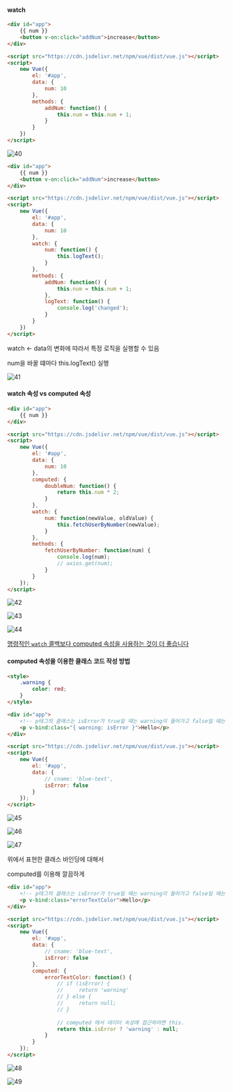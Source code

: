 #### watch

```html
<div id="app">
    {{ num }}
    <button v-on:click="addNum">increase</button>
</div>

<script src="https://cdn.jsdelivr.net/npm/vue/dist/vue.js"></script>
<script>
    new Vue({
        el: '#app',
        data: {
            num: 10
        },
        methods: {
            addNum: function() {
                this.num = this.num + 1;
            }
        }
    })
</script>
```

![40](./imgs/40.png)



```html
<div id="app">
    {{ num }}
    <button v-on:click="addNum">increase</button>
</div>

<script src="https://cdn.jsdelivr.net/npm/vue/dist/vue.js"></script>
<script>
    new Vue({
        el: '#app',
        data: {
            num: 10
        },
        watch: {
            num: function() {
                this.logText();
            }
        },
        methods: {
            addNum: function() {
                this.num = this.num + 1;
            },
            logText: function() {
                console.log('changed');
            }
        }
    })
</script>
```

watch <- data의 변화에 따라서 특정 로직을 실행할 수 있음

num을 바꿀 떄마다 this.logText() 실행

![41](./imgs/41.png)



#### watch 속성 vs computed 속성

```html
<div id="app">
    {{ num }}
</div>

<script src="https://cdn.jsdelivr.net/npm/vue/dist/vue.js"></script>
<script>
    new Vue({
        el: '#app',
        data: {
            num: 10
        },
        computed: {
            doubleNum: function() {
                return this.num * 2;
            }
        },
        watch: {
            num: function(newValue, oldValue) {
                this.fetchUserByNumber(newValue);
            }
        },
        methods: {
            fetchUserByNumber: function(num) {
                console.log(num);
                // axios.get(num);
            }
        }
    });
</script>
```

![42](./imgs/42.png)

![43](./imgs/43.png)

![44](./imgs/44.png)

 [명령적인 `watch` 콜백보다 computed 속성을 사용하는 것이 더 좋습니다](https://kr.vuejs.org/v2/guide/computed.html)



#### computed 속성을 이용한 클래스 코드 작성 방법

```html
<style>
    .warning {
        color: red;
    }
</style>
```

```html
<div id="app">
	<!-- p태그의 클래스는 isError가 true일 때는 warning이 들어가고 false일 때는 들어가지 않음 -->
    <p v-bind:class="{ warning: isError }">Hello</p>
</div>

<script src="https://cdn.jsdelivr.net/npm/vue/dist/vue.js"></script>
<script>
    new Vue({
        el: '#app',
        data: {
            // cname: 'blue-text',
            isError: false
        }
    });
</script>
```

![45](./imgs/45.png)

![46](./imgs/46.png)

![47](./imgs/47.png)

위에서 표현한 클래스 바인딩에 대해서

computed를 이용해 깔끔하게

```html
<div id="app">
    <!-- p태그의 클래스는 isError가 true일 때는 warning이 들어가고 false일 때는 들어가지 않음 -->
    <p v-bind:class="errorTextColor">Hello</p>
</div>

<script src="https://cdn.jsdelivr.net/npm/vue/dist/vue.js"></script>
<script>
    new Vue({
        el: '#app',
        data: {
            // cname: 'blue-text',
            isError: false
        },
        computed: {
            errorTextColor: function() {
                // if (isError) {
                //     return 'warning'
                // } else {
                //     return null;
                // }
				
                // computed 에서 데이터 속성에 접근하려면 this.
                return this.isError ? 'warning' : null;
            }
        }
    });
</script>
```



![48](./imgs/48.png)

![49](./imgs/49.png)